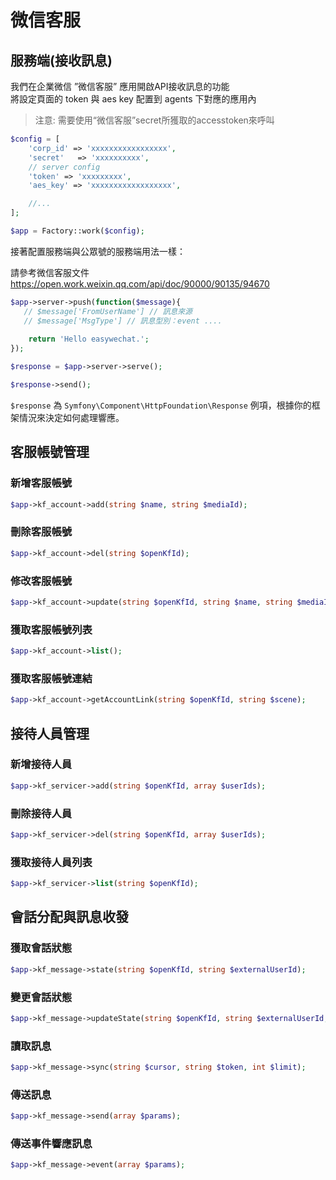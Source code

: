 # 微信客服

## 服務端(接收訊息)
我們在企業微信 ”微信客服” 應用開啟API接收訊息的功能    
將設定頁面的 token 與 aes key 配置到 agents 下對應的應用內   
> 注意: 需要使用“微信客服”secret所獲取的accesstoken來呼叫
```php
$config = [
    'corp_id' => 'xxxxxxxxxxxxxxxxx',
    'secret'   => 'xxxxxxxxxx',
    // server config
    'token' => 'xxxxxxxxx',
    'aes_key' => 'xxxxxxxxxxxxxxxxxx',

    //...
];

$app = Factory::work($config);
```

接著配置服務端與公眾號的服務端用法一樣：

請參考微信客服文件 https://open.work.weixin.qq.com/api/doc/90000/90135/94670

```php
$app->server->push(function($message){
   // $message['FromUserName'] // 訊息來源
   // $message['MsgType'] // 訊息型別：event ....
    
    return 'Hello easywechat.';
});

$response = $app->server->serve();

$response->send();
```

`$response` 為 `Symfony\Component\HttpFoundation\Response` 例項，根據你的框架情況來決定如何處理響應。

## 客服帳號管理

### 新增客服帳號

```php
$app->kf_account->add(string $name, string $mediaId);
```

### 刪除客服帳號

```php
$app->kf_account->del(string $openKfId);
```

### 修改客服帳號

```php
$app->kf_account->update(string $openKfId, string $name, string $mediaId);
```

### 獲取客服帳號列表

```php
$app->kf_account->list();
```

### 獲取客服帳號連結

```php
$app->kf_account->getAccountLink(string $openKfId, string $scene);
```

## 接待人員管理

### 新增接待人員

```php
$app->kf_servicer->add(string $openKfId, array $userIds);
```

### 刪除接待人員

```php
$app->kf_servicer->del(string $openKfId, array $userIds);
```

### 獲取接待人員列表

```php
$app->kf_servicer->list(string $openKfId);
```

## 會話分配與訊息收發

### 獲取會話狀態

```php
$app->kf_message->state(string $openKfId, string $externalUserId);
```

### 變更會話狀態

```php
$app->kf_message->updateState(string $openKfId, string $externalUserId, int $serviceState, string $serviceUserId);
```

### 讀取訊息

```php
$app->kf_message->sync(string $cursor, string $token, int $limit);
```

### 傳送訊息

```php
$app->kf_message->send(array $params);
```

### 傳送事件響應訊息

```php
$app->kf_message->event(array $params);
```